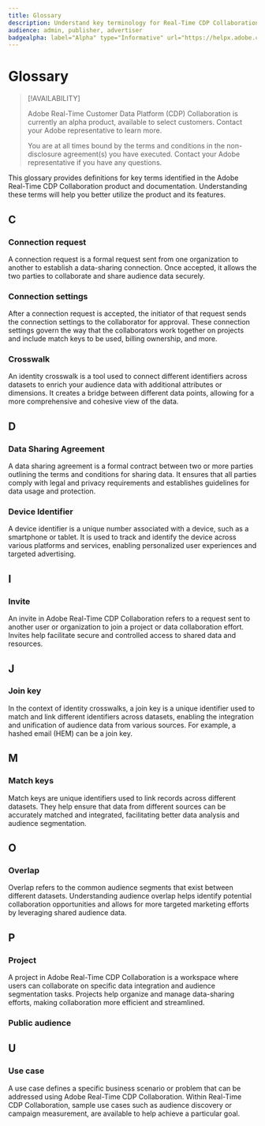 ```yaml
---
title: Glossary
description: Understand key terminology for Real-Time CDP Collaboration
audience: admin, publisher, advertiser
badgealpha: label="Alpha" type="Informative" url="https://helpx.adobe.com/legal/product-descriptions/real-time-customer-data-platform-b2b-edition-prime-and-ultimate-packages.html newtab=true"
---
```



# Glossary

>[!AVAILABILITY]
>
>Adobe Real-Time Customer Data Platform (CDP) Collaboration is currently an alpha product, available to select customers. Contact your Adobe representative to learn more.
>
>You are at all times bound by the terms and conditions in the non-disclosure agreement(s) you have executed. Contact your Adobe representative if you have any questions.

This glossary provides definitions for key terms identified in the Adobe Real-Time CDP Collaboration product and documentation. Understanding these terms will help you better utilize the product and its features.

## C

### Connection request

A connection request is a formal request sent from one organization to another to establish a data-sharing connection. Once accepted, it allows the two parties to collaborate and share audience data securely.

### Connection settings

After a connection request is accepted, the initiator of that request sends the connection settings to the collaborator for approval. These connection settings govern the way that the collaborators work together on projects and include match keys to be used, billing ownership, and more. 

### Crosswalk

An identity crosswalk is a tool used to connect different identifiers across datasets to enrich your audience data with additional attributes or dimensions. It creates a bridge between different data points, allowing for a more comprehensive and cohesive view of the data.

## D

### Data Sharing Agreement

A data sharing agreement is a formal contract between two or more parties outlining the terms and conditions for sharing data. It ensures that all parties comply with legal and privacy requirements and establishes guidelines for data usage and protection.

### Device Identifier

A device identifier is a unique number associated with a device, such as a smartphone or tablet. It is used to track and identify the device across various platforms and services, enabling personalized user experiences and targeted advertising.

## I

### Invite

An invite in Adobe Real-Time CDP Collaboration refers to a request sent to another user or organization to join a project or data collaboration effort. Invites help facilitate secure and controlled access to shared data and resources.

## J

### Join key

In the context of identity crosswalks, a join key is a unique identifier used to match and link different identifiers across datasets, enabling the integration and unification of audience data from various sources. For example, a hashed email (HEM) can be a join key.

## M

### Match keys

Match keys are unique identifiers used to link records across different datasets. They help ensure that data from different sources can be accurately matched and integrated, facilitating better data analysis and audience segmentation.

## O

### Overlap

Overlap refers to the common audience segments that exist between different datasets. Understanding audience overlap helps identify potential collaboration opportunities and allows for more targeted marketing efforts by leveraging shared audience data.

## P

### Project

A project in Adobe Real-Time CDP Collaboration is a workspace where users can collaborate on specific data integration and audience segmentation tasks. Projects help organize and manage data-sharing efforts, making collaboration more efficient and streamlined.

### Public audience



## U

### Use case

A use case defines a specific business scenario or problem that can be addressed using Adobe Real-Time CDP Collaboration. Within Real-Time CDP Collaboration, sample use cases such as audience discovery or campaign measurement, are available to help achieve a particular goal.